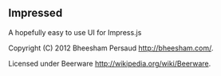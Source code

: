 Impressed
---------

A hopefully easy to use UI for Impress.js


Copyright (C) 2012 Bheesham Persaud <http://bheesham.com/>.

Licensed under Beerware <http://wikipedia.org/wiki/Beerware>.